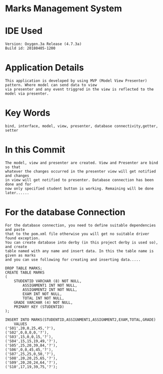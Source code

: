 # Marks Management System

# IDE Used 
	Version: Oxygen.3a Release (4.7.3a)
	Build id: 20180405-1200

# Application Details
	This application is developed by using MVP (Model View Presenter) pattern. Where model can send data to view 
	via presenter and any event triggred in the view is reflected to the model via presenter.

# Key Words 
	bind, interface, model, view, presenter, database connectivity,getter, setter 

# In this Commit 
	The model, view and presenter are created. View and Presenter are bind so that 
	whatever the changes occurred in the presenter view will get notified and changes
	in view will get notified to presenter. Database connection has been done and for 
	now only specified student button is working. Remaining will be done later......
	
# For the database Connection 
	For the database connection, you need to define suitable dependencies and paste
	that to the pom.xml file otherwise you will get no suitable driver found exception. 
	You can create database into derby (in this project derby is used so), and create
	table named with any name and insert data. In this the table name is given as marks 
	and you can use following for creating and inserting data.....
	
	DROP TABLE MARKS;
	CREATE TABLE MARKS
	(
		STUDENTID VARCHAR (8) NOT NULL,
			ASSIGNMENT1 INT NOT NULL,
			ASSIGNMENT2 INT NOT NULL,
			EXAM INT NOT NULL,
			TOTAL INT NOT NULL,
		GRADE VARCHAR (4) NOT NULL,
		PRIMARY KEY (STUDENTID)
	);
	
	INSERT INTO MARKS(STUDENTID,ASSIGNMENT1,ASSIGNMENT2,EXAM,TOTAL,GRADE)
		VALUES 
	('S01',20,0,25,45,'?'),
	('S02',0,0,0,0,'?'),
	('S03',15,0,0,15,'?'),
	('S04',15,15,19,49,'?'),
	('S05',25,20,39,84,'?'),
	('S06',0,0,45,45,'?'), 
	('S07',25,25,0,50,'?'),
	('S08',20,20,25,65,'?'),
	('S09',20,20,24,64,'?'),
	('S10',17,19,39,75,'?');
	
